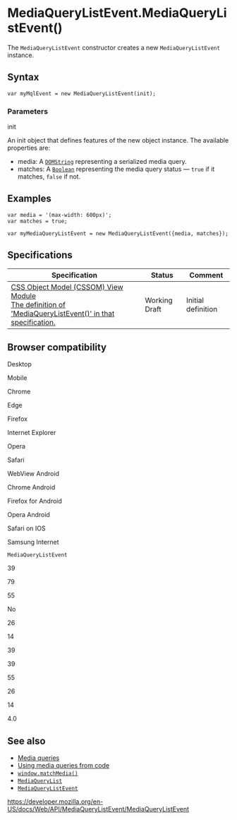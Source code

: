 # MediaQueryListEvent.MediaQueryListEvent()

The `MediaQueryListEvent` constructor creates a new `MediaQueryListEvent` instance.

## Syntax

    var myMqlEvent = new MediaQueryListEvent(init);

### Parameters

init

An init object that defines features of the new object instance. The available properties are:

- media: A [`DOMString`](../domstring) representing a serialized media query.
- matches: A [`Boolean`](https://developer.mozilla.org/en-US/docs/Web/JavaScript/Reference/Global_Objects/Boolean) representing the media query status — `true` if it matches, `false` if not.

## Examples

    var media = '(max-width: 600px)';
    var matches = true;

    var myMediaQueryListEvent = new MediaQueryListEvent({media, matches});

## Specifications

<table><thead><tr class="header"><th>Specification</th><th>Status</th><th>Comment</th></tr></thead><tbody><tr class="odd"><td><a href="https://drafts.csswg.org/cssom-view/#dom-mediaquerylistevent-mediaquerylistevent">CSS Object Model (CSSOM) View Module<br />
<span class="small">The definition of 'MediaQueryListEvent()' in that specification.</span></a></td><td><span class="spec-wd">Working Draft</span></td><td>Initial definition</td></tr></tbody></table>

## Browser compatibility

Desktop

Mobile

Chrome

Edge

Firefox

Internet Explorer

Opera

Safari

WebView Android

Chrome Android

Firefox for Android

Opera Android

Safari on IOS

Samsung Internet

`MediaQueryListEvent`

39

79

55

No

26

14

39

39

55

26

14

4.0

## See also

- [Media queries](https://developer.mozilla.org/en-US/docs/Web/CSS/Media_Queries/Using_media_queries)
- [Using media queries from code](https://developer.mozilla.org/en-US/docs/Web/CSS/Media_Queries/Testing_media_queries)
- [`window.matchMedia()`](../window/matchmedia)
- [`MediaQueryList`](../mediaquerylist)
- [`MediaQueryListEvent`](../mediaquerylistevent)

<a href="https://developer.mozilla.org/en-US/docs/Web/API/MediaQueryListEvent/MediaQueryListEvent" class="_attribution-link">https://developer.mozilla.org/en-US/docs/Web/API/MediaQueryListEvent/MediaQueryListEvent</a>
